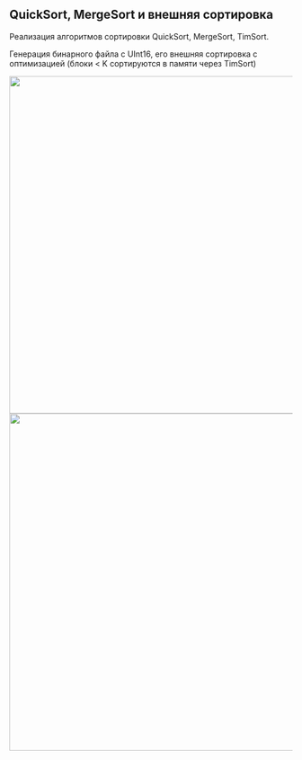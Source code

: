 <h2>QuickSort, MergeSort и внешняя сортировка</h2>
<p>Реализация алгоритмов сортировки QuickSort, MergeSort, TimSort.</p>
<p>Генерация бинарного файла с UInt16, его внешняя сортировка с оптимизацией (блоки < K сортируются в памяти через TimSort)</p>
<img src="https://github.com/letov/data-structures-and-algorithms-course-solutions/blob/main/13-quicksort-mergesort-externalsort/images/1.png?raw=true" width="600">
<img src="https://github.com/letov/data-structures-and-algorithms-course-solutions/blob/main/13-quicksort-mergesort-externalsort/images/2.png?raw=true" width="600">
